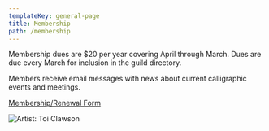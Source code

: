 ```yaml
---
templateKey: general-page
title: Membership
path: /membership
---
```

Membership dues are $20 per year covering April through March. Dues are due every March for inclusion in the guild directory.

Members receive email messages with news about current calligraphic events and meetings. 

[Membership/Renewal Form](/img/gvcg-membership-form-2021.pdf)

![Artist: Toi Clawson](/img/toic_beauty.jpg)
